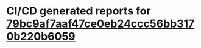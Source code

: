 # CI/CD generated reports for [79bc9af7aaf47ce0eb24ccc56bb3170b220b6059](https://github.com/hydephp/develop/commit/79bc9af7aaf47ce0eb24ccc56bb3170b220b6059)
